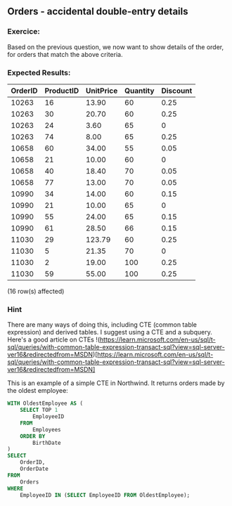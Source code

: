 ## Orders - accidental double-entry details

### Exercice:

Based on the previous question, we now want to show details of the order, for orders that match the above criteria.

### Expected Results:
 
| OrderID | ProductID | UnitPrice | Quantity | Discount |
|---------|-----------|-----------|----------|----------|
| 10263   | 16        | 13.90     | 60       | 0.25     |
| 10263   | 30        | 20.70     | 60       | 0.25     |
| 10263   | 24        | 3.60      | 65       | 0        |
| 10263   | 74        | 8.00      | 65       | 0.25     |
| 10658   | 60        | 34.00     | 55       | 0.05     |
| 10658   | 21        | 10.00     | 60       | 0        |
| 10658   | 40        | 18.40     | 70       | 0.05     |
| 10658   | 77        | 13.00     | 70       | 0.05     |
| 10990   | 34        | 14.00     | 60       | 0.15     |
| 10990   | 21        | 10.00     | 65       | 0        |
| 10990   | 55        | 24.00     | 65       | 0.15     |
| 10990   | 61        | 28.50     | 66       | 0.15     |
| 11030   | 29        | 123.79    | 60       | 0.25     |
| 11030   | 5         | 21.35     | 70       | 0        |
| 11030   | 2         | 19.00     | 100      | 0.25     |
| 11030   | 59        | 55.00     | 100      | 0.25     |

(16 row(s) affected)

### Hint

There are many ways of doing this, including CTE (common table expression) and derived tables. I suggest using a CTE and a subquery.
Here's a good article on CTEs !(https://learn.microsoft.com/en-us/sql/t-sql/queries/with-common-table-expression-transact-sql?view=sql-server-ver16&redirectedfrom=MSDN)[https://learn.microsoft.com/en-us/sql/t-sql/queries/with-common-table-expression-transact-sql?view=sql-server-ver16&redirectedfrom=MSDN]

This is an example of a simple CTE in Northwind. It returns orders made by the oldest employee:

```sql
WITH OldestEmployee AS (
    SELECT TOP 1
        EmployeeID
    FROM
        Employees
    ORDER BY
        BirthDate
)
SELECT
    OrderID,
    OrderDate
FROM
    Orders
WHERE
    EmployeeID IN (SELECT EmployeeID FROM OldestEmployee);
```
